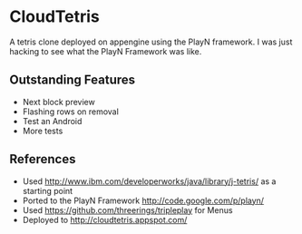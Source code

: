 CloudTetris
=====================================

A tetris clone deployed on appengine using the PlayN framework. I was just hacking to see what the PlayN Framework was like.

Outstanding Features
--------------------
- Next block preview
- Flashing rows on removal
- Test an Android
- More tests

References
----------
- Used http://www.ibm.com/developerworks/java/library/j-tetris/ as a starting point
- Ported to the PlayN Framework http://code.google.com/p/playn/
- Used https://github.com/threerings/tripleplay for Menus
- Deployed to http://cloudtetris.appspot.com/
